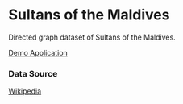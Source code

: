 # Sultans of the Maldives

Directed graph dataset of Sultans of the Maldives.

[Demo Application](https://github.com/jinas123/sultan-graph)

### Data Source
[Wikipedia](https://en.wikipedia.org/wiki/List_of_sultans_of_the_Maldives)
